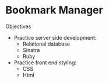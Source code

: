 # Bookmark Manager

Objectives

* Practice server side development:
  * Relational database
  * Sinatra
  * Ruby
* Practice front end styling:
  * CSS
  * Html
